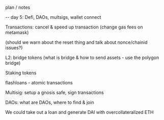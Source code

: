 plan / notes 

--
day 5: Defi, DAOs, multsigs, wallet connect

Transactions: cancel & speed up transaction (change gas fees on metamask)

(should we warn about the reset thing and talk about nonce/chainid issues?)

L2: bridge tokens (what is bridge & how to send assets - use the polygon bridge) 

Staking tokens 

flashloans - atomic transactions

Multisig: setup a gnosis safe, sign transactions 

DAOs: what are DAOs, where to find & join 

We could take out a loan and generate DAI with overcollateralized ETH
